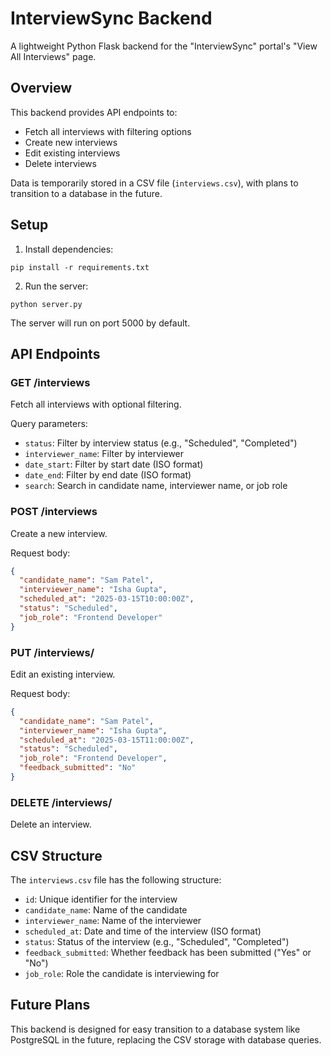 
# InterviewSync Backend

A lightweight Python Flask backend for the "InterviewSync" portal's "View All Interviews" page.

## Overview

This backend provides API endpoints to:
- Fetch all interviews with filtering options
- Create new interviews
- Edit existing interviews
- Delete interviews

Data is temporarily stored in a CSV file (`interviews.csv`), with plans to transition to a database in the future.

## Setup

1. Install dependencies:
```
pip install -r requirements.txt
```

2. Run the server:
```
python server.py
```

The server will run on port 5000 by default.

## API Endpoints

### GET /interviews
Fetch all interviews with optional filtering.

Query parameters:
- `status`: Filter by interview status (e.g., "Scheduled", "Completed")
- `interviewer_name`: Filter by interviewer
- `date_start`: Filter by start date (ISO format)
- `date_end`: Filter by end date (ISO format)
- `search`: Search in candidate name, interviewer name, or job role

### POST /interviews
Create a new interview.

Request body:
```json
{
  "candidate_name": "Sam Patel",
  "interviewer_name": "Isha Gupta",
  "scheduled_at": "2025-03-15T10:00:00Z",
  "status": "Scheduled",
  "job_role": "Frontend Developer"
}
```

### PUT /interviews/<id>
Edit an existing interview.

Request body:
```json
{
  "candidate_name": "Sam Patel",
  "interviewer_name": "Isha Gupta",
  "scheduled_at": "2025-03-15T11:00:00Z",
  "status": "Scheduled",
  "job_role": "Frontend Developer",
  "feedback_submitted": "No"
}
```

### DELETE /interviews/<id>
Delete an interview.

## CSV Structure

The `interviews.csv` file has the following structure:
- `id`: Unique identifier for the interview
- `candidate_name`: Name of the candidate
- `interviewer_name`: Name of the interviewer
- `scheduled_at`: Date and time of the interview (ISO format)
- `status`: Status of the interview (e.g., "Scheduled", "Completed")
- `feedback_submitted`: Whether feedback has been submitted ("Yes" or "No")
- `job_role`: Role the candidate is interviewing for

## Future Plans

This backend is designed for easy transition to a database system like PostgreSQL in the future, replacing the CSV storage with database queries.
